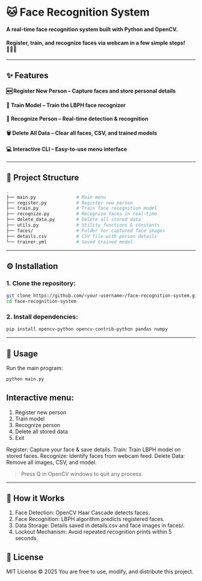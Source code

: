 # 🐱 Face Recognition System
#### A real-time face recognition system built with Python and OpenCV.
#### Register, train, and recognize faces via webcam in a few simple steps! 🧑‍🤝‍🧑
---

## ✨ Features
#### 🆕 Register New Person – Capture faces and store personal details
#### 🤖 Train Model – Train the LBPH face recognizer
#### 👀 Recognize Person – Real-time detection & recognition
#### 🗑 Delete All Data – Clear all faces, CSV, and trained models
#### 💻 Interactive CLI – Easy-to-use menu interface

---

## 📁 Project Structure
```bash
.
├── main.py               # Main menu
├── register.py           # Register new person
├── train.py              # Train face recognition model
├── recognize.py          # Recognize faces in real-time
├── delete_data.py        # Delete all stored data
├── utils.py              # Utility functions & constants
├── faces/                # Folder for captured face images
├── details.csv           # CSV file with person details
└── trainer.yml           # Saved trained model

```
---

## ⚙ Installation

### 1. Clone the repository:
```bash
git clone https://github.com/<your-username>/face-recognition-system.git
cd face-recognition-system
```
### 2. Install dependencies:
```bash
pip install opencv-python opencv-contrib-python pandas numpy
```
---

## 🏃 Usage
Run the main program:
```bash
python main.py
```

## Interactive menu:

1. Register new person
2. Train model
3. Recognize person
4. Delete all stored data
5. Exit

Register: Capture your face & save details.
Train: Train LBPH model on stored faces.
Recognize: Identify faces from webcam feed.
Delete Data: Remove all images, CSV, and model.

> Press Q in OpenCV windows to quit any process.

---

## 🧩 How it Works

1. Face Detection: OpenCV Haar Cascade detects faces.
2. Face Recognition: LBPH algorithm predicts registered faces.
3. Data Storage: Details saved in details.csv and face images in faces/.
4. Lockout Mechanism: Avoid repeated recognition prints within 5 seconds.

## 📝 License
MIT License © 2025
You are free to use, modify, and distribute this project.
